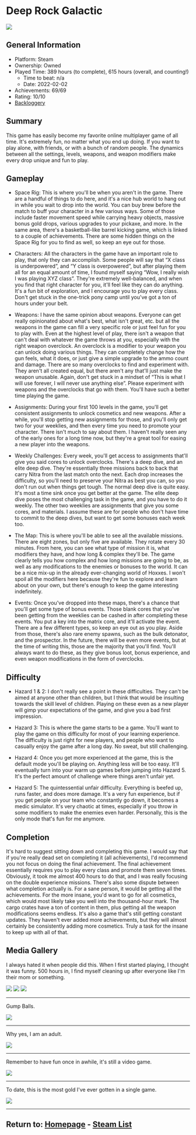 # Deep Rock Galactic

![](./Assets/DRGSteamMenu.png)

## General Information
- Platform: Steam
- Ownership: Owned
- Played Time: 389 hours (to complete), 615 hours (overall, and counting!)
	- Time to beat: n/a
	- Date: 2022-02-02
- Achievements: 69/69
- Rating: 10/10
- [Backloggery](https://www.backloggery.com/games.php?user=QueenRaven29&search=Deep+Rock+Galactic)

## Summary
This game has easily become my favorite online multiplayer game of all time. It's extremely fun, no matter what you end up doing. If you want to play alone, with friends, or with a bunch of random people. The dynamics between all the settings, levels, weapons, and weapon modifiers make every drop unique and fun to play.

## Gameplay
- Space Rig: This is where you'll be when you aren't in the game. There are a handful of things to do here, and it's a nice hub world to hang out in while you wait to drop into the world. You can buy brew before the match to buff your character in a few various ways. Some of those include faster movement speed while carrying heavy objects, massive bonus gold drops, various upgrades to your pickaxe, and more. In the same area, there's a basketball-like barrel kicking game, which is linked to a couple of achievements. There are some hidden things on the Space Rig for you to find as well, so keep an eye out for those.

- Characters: All the characters in the game have an important role to play, that only they can accomplish. Some people will say that “X class is underpowered”, and “Y class is overpowered”, but after playing them all for an equal amount of time, I found myself saying “Wow, I really wish I was playing XYZ class”. They're extremely well-balanced, and when you find that right character for you, it'll feel like they can do anything. It's a fun bit of exploration, and I encourage you to play every class. Don't get stuck in the one-trick pony camp until you've got a ton of hours under your belt.

- Weapons: I have the same opinion about weapons. Everyone can get really opinionated about what's best, what isn't great, etc. but all the weapons in the game can fill a very specific role or just feel fun for you to play with. Even at the highest level of play, there isn't a weapon that can't deal with whatever the game throws at you, especially with the right weapon overclock. An overclock is a modifier to your weapon you can unlock doing various things. They can completely change how the gun feels, what it does, or just give a simple upgrade to the ammo count and damage. There are so many overclocks to find and experiment with. They aren't all created equal, but there aren't any that'll just make the weapon unusable. Again, don't get stuck in a mindset of “This is what I will use forever, I will never use anything else”. Please experiment with weapons and the overclocks that go with them. You'll have such a better time playing the game.

- Assignments: During your first 100 levels in the game, you'll get consistent assignments to unlock cosmetics and new weapons. After a while, you'll stop getting new assignments for those, and you'll only get two for your weeklies, and then every time you need to promote your character. There isn't much to say about them. I haven't really seen any of the early ones for a long time now, but they're a great tool for easing a new player into the weapons.

- Weekly Challenges: Every week, you'll get access to assignments that'll give you said cores to unlock overclocks. There's a deep dive, and an elite deep dive. They're essentially three missions back to back that carry Nitra from the last match onto the next. Each drop increases the difficulty, so you'll need to preserve your Nitra as best you can, so you don't run out when things get tough. The normal deep dive is quite easy. It's most a time sink once you get better at the game. The elite deep dive poses the most challenging task in the game, and you have to do it weekly. The other two weeklies are assignments that give you some cores, and materials. I assume these are for people who don't have time to commit to the deep dives, but want to get some bonuses each week too.

- The Map: This is where you'll be able to see all the available missions. There are eight zones, but only five are available. They rotate every 30 minutes. From here, you can see what type of mission it is, what modifiers they have, and how long & complex they'll be. The game clearly tells you how complex and how long missions are going to be, as well as any modifications to the enemies or bonuses to the world. It can be a nice mix-up in the already ever-changing world of Hoxxes. I won't spoil all the modifiers here because they're fun to explore and learn about on your own, but there's enough to keep the game interesting indefinitely. 

- Events: Once you've dropped into these maps, there's a chance that you'll get some type of bonus events. Those blank cores that you've been getting from the weeklies can be cashed in after completing these events. You put a key into the matrix core, and it'll activate the event. There are a few different types, so keep an eye out as you play. Aside from those, there's also rare enemy spawns, such as the bulk detonator, and the prospector. In the future, there will be even more events, but at the time of writing this, those are the majority that you'll find. You'll always want to do these, as they give bonus loot, bonus experience, and even weapon modifications in the form of overclocks. 

## Difficulty
- Hazard 1 & 2: I don't really see a point in these difficulties. They can't be aimed at anyone other than children, but I think that would be insulting towards the skill level of children. Playing on these even as a new player will gimp your expectations of the game, and give you a bad first impression.

- Hazard 3: This is where the game starts to be a game. You'll want to play the game on this difficulty for most of your learning experience. The difficulty is just right for new players, and people who want to casually enjoy the game after a long day. No sweat, but still challenging. 

- Hazard 4: Once you get more experienced at the game, this is the default mode you'll be playing on. Anything less will be too easy. It'll eventually turn into your warm up games before jumping into Hazard 5. It's the perfect amount of challenge where things aren't unfair yet.

- Hazard 5: The quintessential unfair difficulty. Everything is beefed up, runs faster, and does more damage. It's a very fun experience, but if you get people on your team who constantly go down, it becomes a medic simulator. It's very chaotic at times, especially if you throw in some modifiers to make the enemies even harder. Personally, this is the only mode that's fun for me anymore. 

## Completion
It's hard to suggest sitting down and completing this game. I would say that if you're really dead set on completing it (all achievements), I'd recommend you not focus on doing the final achievement. The final achievement essentially requires you to play every class and promote them seven times. Obviously, it took me almost 400 hours to do that, and I was really focusing on the double experience missions. There's also some dispute between what completion actually is. For a sane person, it would be getting all the achievements. For the more insane, you'd want to go for all cosmetics, which would most likely take you well into the thousand-hour mark. The cargo crates have a ton of content in them, plus getting all the weapon modifications seems endless. It's also a game that's still getting constant updates. They haven't ever added more achievements, but they will almost certainly be consistently adding more cosmetics. Truly a task for the insane to keep up with all of that.

## Media Gallery

I always hated it when people did this. When I first started playing, I thought it was funny. 500 hours in, I find myself cleaning up after everyone like I'm their mom or something.

![](./Assets/DRGStuffed1.png)
![](./Assets/DRGStuffed2.png)
![](./Assets/DRGStuffed3.png)

* * *

Gump Balls.

![](./Assets/DRGGumpBalls.png)

* * *

Why yes, I am an adult. 

![](./Assets/DRGPenisWall.png)

* * *

Remember to have fun once in awhile, it's still a video game. 

![](./Assets/DRG4Scout.png)

* * *

To date, this is the most gold I've ever gotten in a single game.

![](./Assets/DRGMostGold.png)

* * *
## Return to: [Homepage](/index) - [Steam List](/Steam/steam-index)